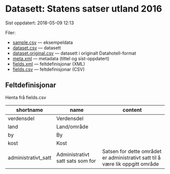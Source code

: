 # Datasett: 	Statens satser utland 2016
 Sist oppdatert: 2018-05-09 12:13

 Filer:
 - [sample.csv](sample.csv) — eksempeldata
 - [dataset.csv](dataset.csv) — datasett
 - [dataset.original.csv](dataset.original.csv) — datasett i originalt Datahotell-format
 - [meta.xml](meta.xml) — metadata (tittel og sist-oppdatert)
 - [fields.xml](fields.xml) — feltdefinisjonar (XML)
 - [fields.csv](fields.csv) — feltdefinisjonar (CSV)


## Feltdefinisjonar
Henta frå fields.csv

| shortname | name | content |
| --- | --- | --- |
| verdensdel | Verdensdel |  |
| land | Land/område |  |
| by | By |  |
| kost | Kost |  |
| administrativt_satt | Administrativt satt sats som for | Satsen for dette området er administrativt satt til å være lik oppgitt område |
